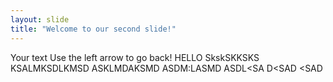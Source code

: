 ```yaml
---
layout: slide
title: "Welcome to our second slide!"
---
```

Your text
Use the left arrow to go back!
HELLO
SkskSKKSKS
KSALMKSDLKMSD
ASKLMDAKSMD
ASDM:LASMD
ASDL<SA
D<SAD
<SAD

